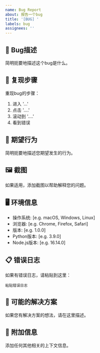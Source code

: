 ```yaml
---
name: Bug Report
about: 报告一个bug
title: '[BUG] '
labels: bug
assignees: ''
---
```


## 🐛 Bug描述
简明扼要地描述这个bug是什么。

## 🔄 复现步骤
重现bug的步骤：
1. 进入 '...'
2. 点击 '....'
3. 滚动到 '....'
4. 看到错误

## 🎯 期望行为
简明扼要地描述您期望发生的行为。

## 🖼️ 截图
如果适用，添加截图以帮助解释您的问题。

## 🖥️ 环境信息
- 操作系统: [e.g. macOS, Windows, Linux]
- 浏览器: [e.g. Chrome, Firefox, Safari]
- 版本: [e.g. 1.0.0]
- Python版本: [e.g. 3.9.0]
- Node.js版本: [e.g. 16.14.0]

## 📋 错误日志
如果有错误日志，请粘贴到这里：

```
粘贴错误日志
```

## 🔧 可能的解决方案
如果您有解决方案的想法，请在这里描述。

## 📝 附加信息
添加任何其他相关的上下文信息。